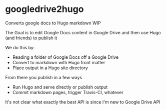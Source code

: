 # googledrive2hugo
Converts google docs to Hugo markdown  WIP

The Goal is to edit Google Docs content in Google Drive and then use Hugo (and friends) to publish it

We do this by:

* Reading a folder of Google Docs off a Google Drive
* Convert to markdown with Hugo front matter
* Place output in a Hugo site directory

From there you publish in a few ways

* Run Hugo and serve directly or publish output
* Commit markdown pages, trigger Travis-CI, whatever


It's not clear what exactly the best API is since I'm new to Google Drive API

